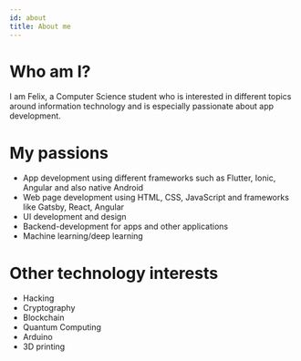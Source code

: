```yaml
---
id: about
title: About me
---
```


# Who am I?

I am Felix, a Computer Science student who is interested in different topics around information technology and is especially passionate about app development.

# My passions

- App development using different frameworks such as Flutter, Ionic, Angular and also native Android
- Web page development using HTML, CSS, JavaScript and frameworks like Gatsby, React, Angular
- UI development and design
- Backend-development for apps and other applications
- Machine learning/deep learning

# Other technology interests

- Hacking
- Cryptography
- Blockchain
- Quantum Computing
- Arduino
- 3D printing
